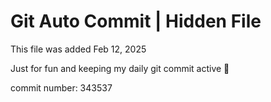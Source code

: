 # Git Auto Commit | Hidden File

This file was added Feb 12, 2025

Just for fun and keeping my daily git commit active 🤪

commit number: 343537
